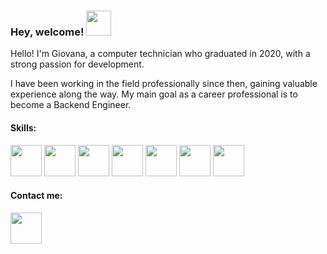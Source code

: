 ### Hey, welcome! <img src="https://em-content.zobj.net/source/microsoft-teams/363/winking-face_1f609.png" width="40px">

<p text-align="center">Hello! I'm Giovana, a computer technician who graduated in 2020, with a strong passion for development. </p>

<p>I have been working in the field professionally since then, gaining valuable experience along the way. My main goal as a career professional is to become a Backend Engineer.</p>

#### Skills:

<img src="https://img.icons8.com/?size=512&id=hsPbhkOH4FMe&format=png" width="50px"> <img src="https://img.icons8.com/?size=512&id=108784&format=png" width="50px"> <img src="https://img.icons8.com/?size=512&id=uJM6fQYqDaZK&format=png" width="50px"> <img src="https://img.icons8.com/?size=512&id=cdYUlRaag9G9&format=png" width="50px"> <img src="https://img.icons8.com/?size=512&id=38561&format=png" width="50px"> <img src="https://img.icons8.com/?size=512&id=UFXRpPFebwa2&format=png" width="50px">  <img src="https://img.icons8.com/?size=512&id=bp24DwGXJDyT&format=png" width="50px">


#### Contact me:
<a href="https://www.linkedin.com/in/giovana-roberta/"> <img src="https://img.icons8.com/?size=512&id=xuvGCOXi8Wyg&format=png" width="50px"> </a>
